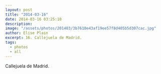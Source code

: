 ```yaml
---
layout: post
title: "2014-03-16"
date: 2014-03-16 03:25:18
description: 
image: "/assets/photos/201403/3b7610e43af19ee57f8d405b5d307cac.jpg"
author: Elise Plain
excerpt: 16. Callejuela de Madrid.
tags: 
  - photos
  - all
---
```


Callejuela de Madrid.
<p></p>
